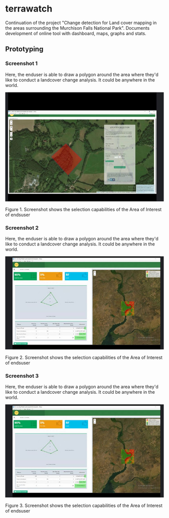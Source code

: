 # terrawatch
Continuation of the project "Change detection for Land cover mapping in the areas surrounding the Murchison Falls National Park". Documents development of online tool with dashboard, maps, graphs and stats.
## Prototyping
### Screenshot 1
Here, the enduser is able to draw a polygon around the area where they'd like to conduct a landcover change analysis. It could be anywhere in the world.

![Screenshot 1](screenshots/one.jpg "Screenshot 1")

Figure 1. Screenshot shows the selection capabilities of the Area of Interest of endsuser 

### Screenshot 2
Here, the enduser is able to draw a polygon around the area where they'd like to conduct a landcover change analysis. It could be anywhere in the world.

![Screenshot 2](screenshots/two.jpg "Screenshot 2")

Figure 2. Screenshot shows the selection capabilities of the Area of Interest of endsuser 

### Screenshot 3
Here, the enduser is able to draw a polygon around the area where they'd like to conduct a landcover change analysis. It could be anywhere in the world.

![Screenshot 3](screenshots/three.jpg "Screenshot 3")

Figure 3. Screenshot shows the selection capabilities of the Area of Interest of endsuser 


